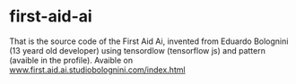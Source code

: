 # first-aid-ai

That is the source code of the First Aid Ai, invented from Eduardo Bolognini (13 yeard old developer) using tensordlow (tensorflow js) and pattern (avaible in the profile). Avaible on www.first.aid.ai.studiobolognini.com/index.html
